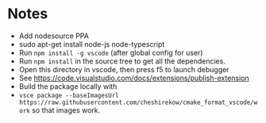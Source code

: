 # Notes

* Add nodesource PPA
* sudo apt-get install node-js node-typescript
* Run `npm install -g vscode` (after global config for user)
* Run `npm install` in the source tree to get all the dependencies.
* Open this directory in vscode, then press f5 to launch debugger
* See https://code.visualstudio.com/docs/extensions/publish-extension
* Build the package locally with
* `vsce package --baseImagesUrl https://raw.githubusercontent.com/cheshirekow/cmake_format_vscode/work` so
  that images work.